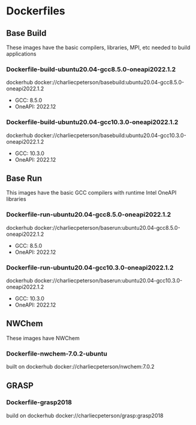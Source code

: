 # Dockerfiles

## Base Build

These images have the basic compilers, libraries, MPI, etc needed to build applications

### Dockerfile-build-ubuntu20.04-gcc8.5.0-oneapi2022.1.2

dockerhub docker://charliecpeterson/basebuild:ubuntu20.04-gcc8.5.0-oneapi2022.1.2

- GCC: 8.5.0
- OneAPI: 2022.12

### Dockerfile-build-ubuntu20.04-gcc10.3.0-oneapi2022.1.2

dockerhub docker://charliecpeterson/basebuild:ubuntu20.04-gcc10.3.0-oneapi2022.1.2

- GCC: 10.3.0
- OneAPI: 2022.12

## Base Run

This images have the basic GCC compilers with runtime Intel OneAPI libraries

### Dockerfile-run-ubuntu20.04-gcc8.5.0-oneapi2022.1.2

dockerhub docker://charliecpeterson/baserun:ubuntu20.04-gcc8.5.0-oneapi2022.1.2

- GCC: 8.5.0
- OneAPI: 2022.12

### Dockerfile-run-ubuntu20.04-gcc10.3.0-oneapi2022.1.2

dockerhub docker://charliecpeterson/baserun:ubuntu20.04-gcc10.3.0-oneapi2022.1.2

- GCC: 10.3.0
- OneAPI: 2022.12

## NWChem

These images have NWChem 

### Dockerfile-nwchem-7.0.2-ubuntu

built on dockerhub docker://charliecpeterson/nwchem:7.0.2

## GRASP

### Dockerfile-grasp2018

build on dockerhub docker://charliecpeterson/grasp:grasp2018


